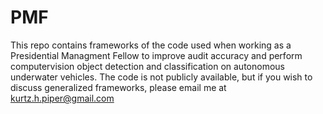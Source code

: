 # PMF

This repo contains frameworks of the code used when working as a Presidential Managment Fellow to improve audit accuracy and perform computervision object detection and classification on autonomous underwater vehicles. The code is not publicly available, but if you wish to discuss generalized frameworks, please email me at kurtz.h.piper@gmail.com
